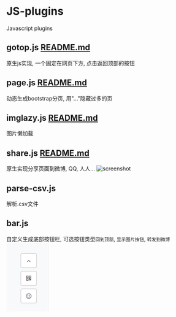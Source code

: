 # JS-plugins
Javascript plugins

## gotop.js [README.md](gotop/README.md)
原生js实现, 一个固定在网页下方, 点击返回顶部的按钮

## page.js [README.md](page/README.md)
动态生成bootstrap分页, 用"..."隐藏过多的页

## imglazy.js [README.md](imglazy/README.md)
图片懒加载

## share.js [README.md](share/README.md)
原生实现分享页面到微博, QQ, 人人...
![screenshot](share/screenshot1.png)

## parse-csv.js
解析.csv文件

## bar.js
自定义生成底部按钮栏, 可选按钮类型`回到顶部`, `显示图片按钮`, `转发到微博`
![screenshot](bar/screenshot1.png)
